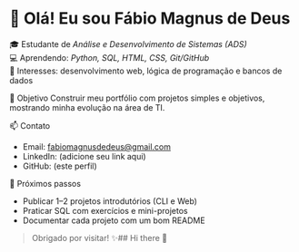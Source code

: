 # 👋 Olá! Eu sou Fábio Magnus de Deus

🎓 Estudante de *Análise e Desenvolvimento de Sistemas (ADS)*  
💻 Aprendendo: *Python, SQL, HTML, CSS, Git/GitHub*  
🔎 Interesses: desenvolvimento web, lógica de programação e bancos de dados

🧭 Objetivo
Construir meu portfólio com projetos simples e objetivos, mostrando minha evolução na área de TI.

📫 Contato
- Email: fabiomagnusdedeus@gmail.com  
- LinkedIn: (adicione seu link aqui)
- GitHub: (este perfil)

🧱 Próximos passos
- Publicar 1–2 projetos introdutórios (CLI e Web)
- Praticar SQL com exercícios e mini-projetos
- Documentar cada projeto com um bom README

> Obrigado por visitar! ✨## Hi there 👋

<!--
**fabiomagnusdedeus-prog/fabiomagnusdedeus-prog** is a ✨ _special_ ✨ repository because its `README.md` (this file) appears on your GitHub profile.

Here are some ideas to get you started:

- 🔭 I’m currently working on ...
- 🌱 I’m currently learning ...
- 👯 I’m looking to collaborate on ...
- 🤔 I’m looking for help with ...
- 💬 Ask me about ...
- 📫 How to reach me: ...
- 😄 Pronouns: ...
- ⚡ Fun fact: ...
-->
